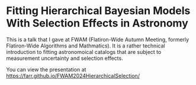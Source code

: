 # Fitting Hierarchical Bayesian Models With Selection Effects in Astronomy

This is a talk that I gave at FWAM (Flatiron-Wide Autumn Meeting, formerly
Flatiron-Wide Algorithms and Mathmatics).  It is a rather technical introduction
to fitting astronomoical catalogs that are subject to measurement uncertainty
and selection effects.

You can view the presentation at https://farr.github.io/FWAM2024HierarchicalSelection/